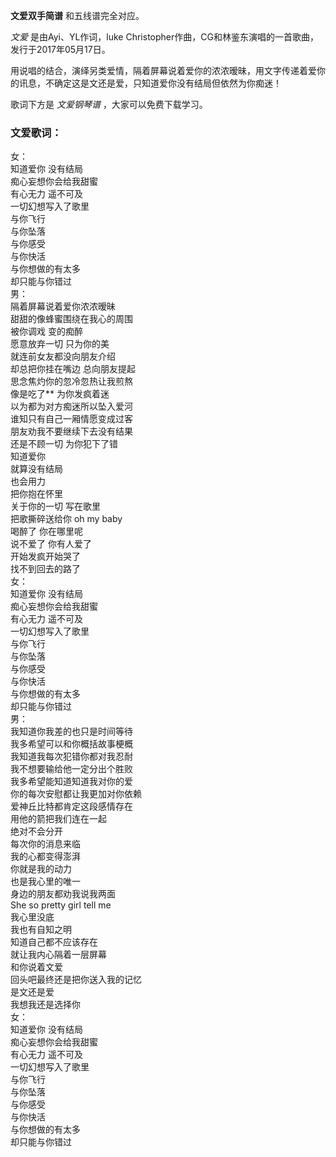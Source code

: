 

**文爱双手简谱** 和五线谱完全对应。

_文爱_ 是由Ayi、YL作词，luke Christopher作曲，CG和林鉴东演唱的一首歌曲，发行于2017年05月17日。

用说唱的结合，演绎另类爱情，隔着屏幕说着爱你的浓浓暧昧，用文字传递着爱你的讯息，不确定这是文还是爱，只知道爱你没有结局但依然为你痴迷！

歌词下方是 _文爱钢琴谱_ ，大家可以免费下载学习。

### 文爱歌词：

女：  
知道爱你 没有结局  
痴心妄想你会给我甜蜜  
有心无力 遥不可及  
一切幻想写入了歌里  
与你飞行  
与你坠落  
与你感受  
与你快活  
与你想做的有太多  
却只能与你错过  
男：  
隔着屏幕说着爱你浓浓暧昧  
甜甜的像蜂蜜围绕在我心的周围  
被你调戏 变的痴醉  
愿意放弃一切 只为你的美  
就连前女友都没向朋友介绍  
却总把你挂在嘴边 总向朋友提起  
思念焦灼你的忽冷忽热让我煎熬  
像是吃了** 为你发疯着迷  
以为都为对方痴迷所以坠入爱河  
谁知只有自己一厢情愿变成过客  
朋友劝我不要继续下去没有结果  
还是不顾一切 为你犯下了错  
知道爱你  
就算没有结局  
也会用力  
把你抱在怀里  
关于你的一切 写在歌里  
把歌撕碎送给你 oh my baby  
喝醉了 你在哪里呢  
说不爱了 你有人爱了  
开始发疯开始哭了  
找不到回去的路了  
女：  
知道爱你 没有结局  
痴心妄想你会给我甜蜜  
有心无力 遥不可及  
一切幻想写入了歌里  
与你飞行  
与你坠落  
与你感受  
与你快活  
与你想做的有太多  
却只能与你错过  
男：  
我知道你我差的也只是时间等待  
我多希望可以和你概括故事梗概  
我知道我每次犯错你都对我忍耐  
我不想要输给他一定分出个胜败  
我多希望能知道知道我对你的爱  
你的每次安慰都让我更加对你依赖  
爱神丘比特都肯定这段感情存在  
用他的箭把我们连在一起  
绝对不会分开  
每次你的消息来临  
我的心都变得澎湃  
你就是我的动力  
也是我心里的唯一  
身边的朋友都劝我说我两面  
She so pretty girl tell me  
我心里没底  
我也有自知之明  
知道自己都不应该存在  
就让我内心隔着一层屏幕  
和你说着文爱  
回头吧最终还是把你送入我的记忆  
是文还是爱  
我想我还是选择你  
女：  
知道爱你 没有结局  
痴心妄想你会给我甜蜜  
有心无力 遥不可及  
一切幻想写入了歌里  
与你飞行  
与你坠落  
与你感受  
与你快活  
与你想做的有太多  
却只能与你错过

